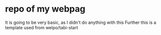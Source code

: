# repo of my webpag

It is going to be very basic, as I didn't do anything with this
Further this is a template used from welpo/tabi-start
